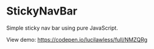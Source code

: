 # StickyNavBar

Simple sticky nav bar using pure JavaScript.

View demo: https://codepen.io/lucilawless/full/NMZQRg
